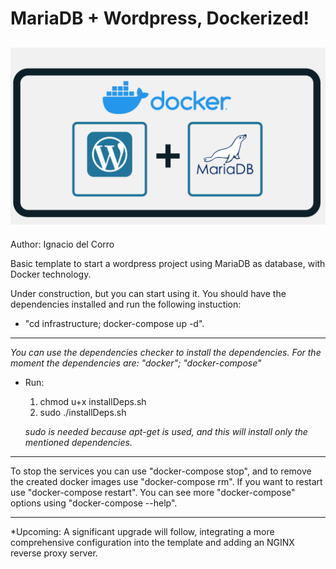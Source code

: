# MariaDB + Wordpress, Dockerized!

![illustration of MariaDB and Wordpress inside Docker](./readme-src/mariadb+wordpres_docker.png)
---
Author: Ignacio del Corro


Basic template to start a wordpress project using MariaDB as database, with Docker technology.

Under construction, but you can start using it.
You should have the dependencies installed and run the following instuction:
* "cd infrastructure; docker-compose up -d".
***
*You can use the dependencies checker to install the dependencies. For the moment the dependencies are: "docker"; "docker-compose"*
* Run:
  1. chmod u+x installDeps.sh
  2. sudo ./installDeps.sh 


  *sudo is needed because apt-get is used, and this will install only the mentioned dependencies.*
***

To stop the services you can use "docker-compose stop", and to remove the created docker images use "docker-compose rm". If you want to restart use "docker-compose restart". You can see more "docker-compose" options using "docker-compose --help".

---

*Upcoming: A significant upgrade will follow, integrating a more comprehensive configuration into the template and adding an NGINX reverse proxy server.
